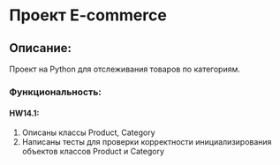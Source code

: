 # Проект E-commerce

## Описание:

Проект на Python для отслеживания товаров по категориям.

### Функциональность:
#### HW14.1:
1. Описаны классы Product, Category
2. Написаны тесты для проверки корректности инициализирования объектов классов Product и Category
